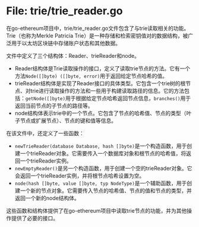 # File: trie/trie_reader.go

在go-ethereum项目中，trie/trie_reader.go文件包含了与trie读取相关的功能。Trie（也称为Merkle Patricia Trie）是一种存储和检索密钥值对的数据结构，被广泛用于以太坊区块链中存储账户状态和其他数据。

文件中定义了三个结构体：Reader、trieReader和node。

- Reader结构体是Trie读取操作的接口，定义了读取trie节点的方法。它有一个方法`Node([]byte) ([]byte, error)`用于返回给定节点哈希的值。
- trieReader结构体是实现了Reader接口的具体类型。它包含一个trie树的根节点、对trie进行读取操作的方法和一些用于构建读取路径的信息。它的方法包括：`getNode([]byte)`用于根据给定节点哈希返回节点信息，`branches()`用于返回当前节点的子节点的路径等。
- node结构体表示trie中的一个节点。它包含了节点的哈希值、节点的类型（叶子节点或扩展节点）、节点的键和值等信息。

在该文件中，还定义了一些函数：

- `newTrieReader(database Database, hash []byte)`是一个构造函数，用于创建一个trieReader对象。它需要传入一个数据库对象和根节点的哈希值，将返回一个trieReader实例。
- `newEmptyReader()`是另一个构造函数，用于创建一个空的trieReader对象。它会返回一个trieReader实例，并将根节点哈希设置为空。
- `node(hash []byte, value []byte, typ NodeType)`是一个辅助函数，用于创建一个新的节点对象。它需要传入节点的哈希值、节点的值和节点的类型，并返回一个新的node结构体。

这些函数和结构体提供了在go-ethereum项目中读取trie节点的功能，并为其他操作提供了必要的接口。


